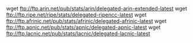 
wget ftp://ftp.arin.net/pub/stats/arin/delegated-arin-extended-latest
wget ftp://ftp.ripe.net/ripe/stats/delegated-ripencc-latest
wget ftp://ftp.afrinic.net/pub/stats/afrinic/delegated-afrinic-latest
wget ftp://ftp.apnic.net/pub/stats/apnic/delegated-apnic-latest
wget ftp://ftp.lacnic.net/pub/stats/lacnic/delegated-lacnic-latest
